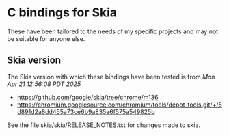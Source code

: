 # C bindings for Skia

These have been tailored to the needs of my specific projects and may not be suitable for anyone else.

## Skia version

The Skia version with which these bindings have been tested is from _Mon Apr 21 12:56:08 PDT 2025_

* <https://github.com/google/skia/tree/chrome/m136>
* <https://chromium.googlesource.com/chromium/tools/depot_tools.git/+/5d891d2a8dd455a73ce6b9a835a6f575a549825b>

See the file skia/skia/RELEASE_NOTES.txt for changes made to skia.
